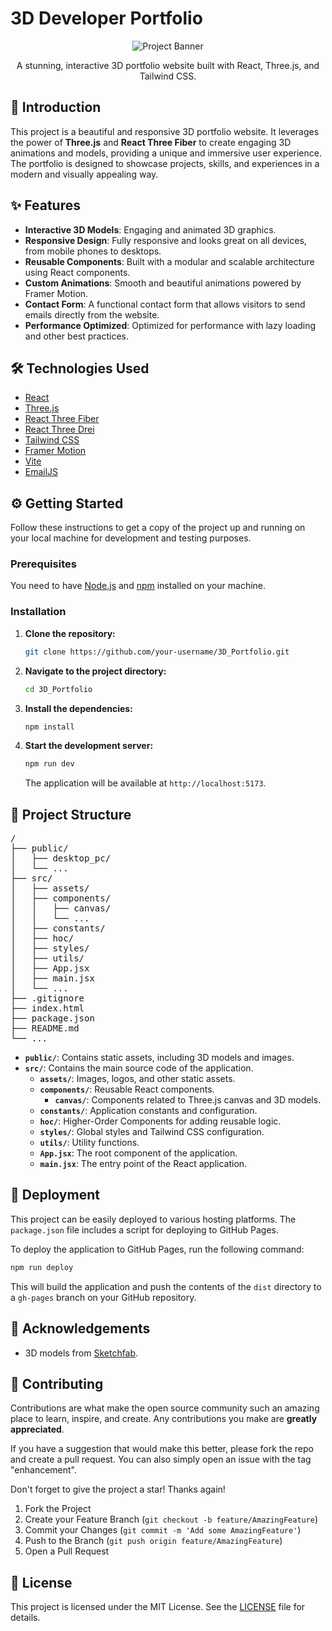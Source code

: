 # 3D Developer Portfolio

<div align="center">
  <img src="https://github.com/Sarthak-code360/3D_Portfolio/assets/74900672/1b06669e-4e61-4648-b5e9-e9dc1a8d18dc" alt="Project Banner">
</div>

<div align="center">

A stunning, interactive 3D portfolio website built with React, Three.js, and Tailwind CSS.

</div>

## 🚀 Introduction

This project is a beautiful and responsive 3D portfolio website. It leverages the power of **Three.js** and **React Three Fiber** to create engaging 3D animations and models, providing a unique and immersive user experience. The portfolio is designed to showcase projects, skills, and experiences in a modern and visually appealing way.

## ✨ Features

- **Interactive 3D Models**: Engaging and animated 3D graphics.
- **Responsive Design**: Fully responsive and looks great on all devices, from mobile phones to desktops.
- **Reusable Components**: Built with a modular and scalable architecture using React components.
- **Custom Animations**: Smooth and beautiful animations powered by Framer Motion.
- **Contact Form**: A functional contact form that allows visitors to send emails directly from the website.
- **Performance Optimized**: Optimized for performance with lazy loading and other best practices.

## 🛠️ Technologies Used

- [React](https://reactjs.org/)
- [Three.js](https://threejs.org/)
- [React Three Fiber](https://docs.pmnd.rs/react-three-fiber/getting-started/introduction)
- [React Three Drei](https://github.com/pmndrs/drei)
- [Tailwind CSS](https://tailwindcss.com/)
- [Framer Motion](https://www.framer.com/motion/)
- [Vite](https://vitejs.dev/)
- [EmailJS](https://www.emailjs.com/)

## ⚙️ Getting Started

Follow these instructions to get a copy of the project up and running on your local machine for development and testing purposes.

### Prerequisites

You need to have [Node.js](https://nodejs.org/) and [npm](https://www.npmjs.com/) installed on your machine.

### Installation

1. **Clone the repository:**
   ```sh
   git clone https://github.com/your-username/3D_Portfolio.git
   ```
2. **Navigate to the project directory:**
   ```sh
   cd 3D_Portfolio
   ```
3. **Install the dependencies:**
   ```sh
   npm install
   ```
4. **Start the development server:**
   ```sh
   npm run dev
   ```
   The application will be available at `http://localhost:5173`.

## 📂 Project Structure

<pre>
/
├── public/
│   ├── desktop_pc/
│   └── ...
├── src/
│   ├── assets/
│   ├── components/
│   │   ├── canvas/
│   │   └── ...
│   ├── constants/
│   ├── hoc/
│   ├── styles/
│   ├── utils/
│   ├── App.jsx
│   ├── main.jsx
│   └── ...
├── .gitignore
├── index.html
├── package.json
├── README.md
└── ...
</pre>

- **`public/`**: Contains static assets, including 3D models and images.
- **`src/`**: Contains the main source code of the application.
  - **`assets/`**: Images, logos, and other static assets.
  - **`components/`**: Reusable React components.
    - **`canvas/`**: Components related to Three.js canvas and 3D models.
  - **`constants/`**: Application constants and configuration.
  - **`hoc/`**: Higher-Order Components for adding reusable logic.
  - **`styles/`**: Global styles and Tailwind CSS configuration.
  - **`utils/`**: Utility functions.
  - **`App.jsx`**: The root component of the application.
  - **`main.jsx`**: The entry point of the React application.

## 🚀 Deployment

This project can be easily deployed to various hosting platforms. The `package.json` file includes a script for deploying to GitHub Pages.

To deploy the application to GitHub Pages, run the following command:

```sh
npm run deploy
```

This will build the application and push the contents of the `dist` directory to a `gh-pages` branch on your GitHub repository.

## 🙏 Acknowledgements

- 3D models from [Sketchfab](https://sketchfab.com/).

## 🤝 Contributing

Contributions are what make the open source community such an amazing place to learn, inspire, and create. Any contributions you make are **greatly appreciated**.

If you have a suggestion that would make this better, please fork the repo and create a pull request. You can also simply open an issue with the tag "enhancement".

Don't forget to give the project a star! Thanks again!

1. Fork the Project
2. Create your Feature Branch (`git checkout -b feature/AmazingFeature`)
3. Commit your Changes (`git commit -m 'Add some AmazingFeature'`)
4. Push to the Branch (`git push origin feature/AmazingFeature`)
5. Open a Pull Request

## 📄 License

This project is licensed under the MIT License. See the [LICENSE](LICENSE) file for details.
